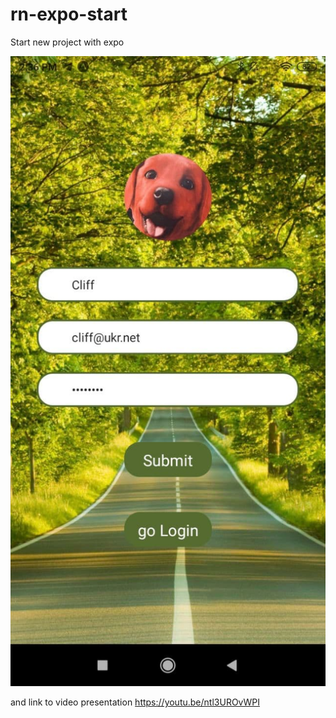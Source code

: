 # rn-expo-start
Start new project with expo

![alt text](https://github.com/grey4uk/rn-expo-start/blob/main/src/assets/photo_2022-02-22_14-36-55.jpg)


and link to video presentation https://youtu.be/ntl3UROvWPI

